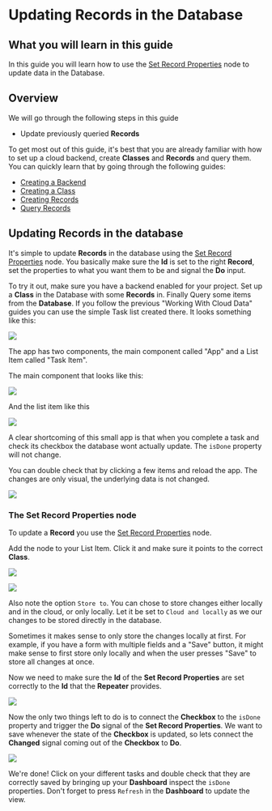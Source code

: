 # Updating Records in the Database

## What you will learn in this guide

In this guide you will learn how to use the [Set Record Properties](/nodes/data/cloud-data/set-record-properties/) node to update data in the Database. 

## Overview

We will go through the following steps in this guide

* Update previously queried **Records**

To get most out of this guide, it's best that you are already familiar with how to set up a cloud backend, create **Classes** and **Records** and query them. You can quickly learn that by going through the following guides:

* [Creating a Backend](/guides/working-with-data/cloud-data/creating-backend/)
* [Creating a Class](/guides/working-with-data/cloud-data/creating-class/)
* [Creating Records](/guides/working-with-data/cloud-data/creating-records/)
* [Query Records](/guides/working-with-data/cloud-data/querying-records/)

## Updating Records in the database

It's simple to update **Records** in the database using the [Set Record Properties](/nodes/data/cloud-data/set-record-properties/) node. You basically make sure the **Id** is set to the right **Record**, set the properties to what you want them to be and signal the **Do** input.

To try it out, make sure you have a backend enabled for your project. Set up a **Class** in the Database with some **Records** in. Finally Query some items from the **Database**. If you follow the previous "Working With Cloud Data" guides you can use the simple Task list created there. It looks something like this:

<div class="ndl-image-with-background">

![](../querying-records/items-2.png)

</div>

The app has two components, the main component called "App" and a List Item called "Task Item".

The main component that looks like this:

<div class="ndl-image-with-background l">

![](orig-app.png)

</div>

And the list item like this

<div class="ndl-image-with-background l">

![](../querying-records/record-3.png)

</div>

A clear shortcoming of this small app is that when you complete a task and check its checkbox the database wont actually update. The `isDone` property will not change.

You can double check that by clicking a few items and reload the app. The changes are only visual, the underlying data is not changed.

<div class="ndl-image-with-background l">

![](checkbox-anim.gif)

</div>

### The Set Record Properties node
To update a **Record** you use the [Set Record Properties](/nodes/data/cloud-data/set-record-properties/) node.

Add the node to your List Item. Click it and make sure it points to the correct **Class**.

<div class="ndl-image-with-background l">

![](list-item-1.png)

</div>


<div class="ndl-image-with-background">

![](set-record-prop-1.png)

</div>

Also note the option `Store to`. You can chose to store changes either locally and in the cloud, or only locally. Let it be set to `Cloud and locally` as we our changes to be stored directly in the database.

Sometimes it makes sense to only store the changes locally at first. For example, if you have a form with multiple fields and a "Save" button, it might make sense to first store only locally and when the user presses "Save" to store all changes at once.

Now we need to make sure the **Id** of the **Set Record Properties** are set correctly to the **Id** that the **Repeater** provides.

<div class="ndl-image-with-background">

![](set-record-prop-2.png)

</div>

Now the only two things left to do is to connect the **Checkbox** to the `isDone` property and trigger the **Do** signal of the **Set Record Properties**. We want to save whenever the state of the **Checkbox** is updated, so lets connect the **Changed** signal coming out of the **Checkbox** to **Do**.

<div class="ndl-image-with-background l">

![](list-item-2.png)

</div>

We're done! Click on your different tasks and double check that they are correctly saved by bringing up your **Dashboard** inspect the `isDone` properties. Don't forget to press  `Refresh` in the **Dashboard** to update the view. 
